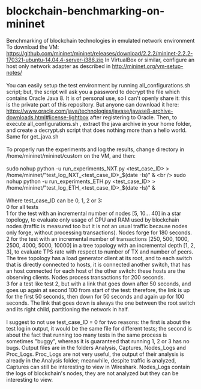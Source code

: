 # blockchain-benchmarking-on-mininet
Benchmarking of blockchain technologies in emulated network environment
<br />
To download the VM: https://github.com/mininet/mininet/releases/download/2.2.2/mininet-2.2.2-170321-ubuntu-14.04.4-server-i386.zip
In VirtualBox or similar, configure an host only network adapter as described in http://mininet.org/vm-setup-notes/
<br /><br />
You can easily setup the test environment by running all_configurations.sh script; but, the script will ask you a password to decrypt the file which contains Oracle Java 8. It is of personal use, so I can't openly share it: this is the private part of this repository. But anyone can download it here: https://www.oracle.com/java/technologies/javase/javase8-archive-downloads.html#license-lightbox after registering to Oracle. Then, to execute all_configurations.sh , extract the java archive in your home folder, and create a decrypt.sh script that does nothing more than a hello world. Same for get_java.sh
<br /><br />
To properly run the experiments and log the results, change directory in /home/mininet/mininet/custom on the VM, and then:
<br /><br />
sudo nohup python -u run_experiments_NXT.py <test_case_ID> > /home/mininet/"test_log_NXT_<test_case_ID>_$(date -Is)" & <br />
sudo nohup python -u run_experiments_ETH.py <test_case_ID> > /home/mininet/"test_log_ETH_<test_case_ID>_$(date -Is)" & <br />
<br />
Where test_case_ID can be 0, 1, 2 or 3:<br />
0 for all tests <br />
1 for the test with an incremental number of nodes [5, 10... 40] in a star topology, to evaluate only usage of CPU and RAM used by blockchain nodes (traffic is measured too but it is not an usual traffic because nodes only forge, without processing transactions). Nodes forge for 180 seconds. <br />
2 for the test with an incremental number of transactions [250, 500, 1000, 2500, 4000, 5000, 10000] in a tree topology with an incremental depth [1, 2, 3], to evaluate TPS rate with respect to number of TX and number of peers. The tree topology has a load generator client at its root, and to each switch that is directly connected to hosts, it is connected another switch, that has an host connected for each host of the other switch: these hosts are the observing clients. Nodes process transactions for 200 seconds. <br />
3 for a test like test 2, but with a link that goes down after 50 seconds, and goes up again at second 100 from start of the test: therefore, the link is up for the first 50 seconds, then down for 50 seconds and again up for 100 seconds. The link that goes down is always the one between the root switch and its right child, partitioning the network in half. <br />
<br />
I suggest to not use test_case_ID = 0 for two reasons: the first is about the test log in output, it would be the same file for different tests; the second is about the fact that running too many tests in the same process is sometimes "buggy", whereas it is guaranteed that running 1, 2 or 3 has no bugs.
Output files are in the folders Analysis, Captures, Nodes_Logs and Proc_Logs. Proc_Logs are not very useful, the output of their analysis is already in the Analysis folder; meanwhile, despite traffic is analyzed, Captures can still be interesting to view in Wireshark. Nodes_Logs contain the logs of blockchain's nodes, they are not analyzed but they can be interesting to view.
